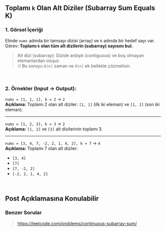 ## Toplamı `k` Olan Alt Diziler (Subarray Sum Equals K)

### 1. Görsel İçeriği

Elinde `nums` adında bir tamsayı dizisi (array) ve `k` adında bir hedef sayı var.  
Görev: **Toplamı `k` olan tüm alt dizilerin (subarray) sayısını bul.**

> Alt dizi (subarray): Dizide ardışık (contiguous) ve boş olmayan elemanlardan oluşur.  
> ⏱ Bu soruyu `O(n)` zaman ve `O(n)` ek bellekle çözmelisin.

<br/>

### 2. Örnekler (Input → Output):

`nums = [1, 1, 1], k = 2` → `2`  
**Açıklama:** Toplamı 2 olan alt diziler: `[1, 1]` (ilk iki eleman) ve `[1, 1]` (son iki eleman).

---

`nums = [1, 2, 3], k = 3` → `2`  
**Açıklama:** `[1, 2]` ve `[3]` alt dizilerinin toplamı 3.

---

`nums = [3, 4, 7, -2, 2, 1, 4, 2], k = 7` → `4`  
**Açıklama:** Toplamı 7 olan alt diziler:  
- `[3, 4]`  
- `[7]`  
- `[7, -2, 2]`  
- `[-2, 2, 1, 4, 2]`

<br/>

## Post Açıklamasına Konulabilir

### Benzer Sorular
> https://leetcode.com/problems/continuous-subarray-sum/
